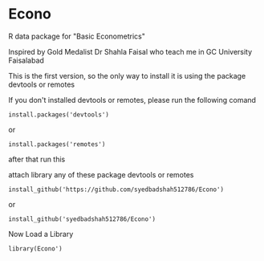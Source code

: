 # Econo
R data package for "Basic Econometrics"

Inspired by Gold Medalist Dr Shahla Faisal who teach me in GC University Faisalabad

This is the first version, so the only way to install it is using the package devtools or remotes

If you don't installed devtools or remotes, please run the following comand
```
install.packages('devtools')
```
or
```
install.packages('remotes')
```
after that run this

attach library any of these package devtools or remotes
```
install_github('https://github.com/syedbadshah512786/Econo')
```
or 
```
install_github('syedbadshah512786/Econo')
```
Now Load a Library
```
library(Econo')
```
